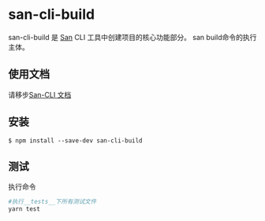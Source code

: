 # san-cli-build

san-cli-build 是 [San](https://github.com/baidu/san) CLI 工具中创建项目的核心功能部分。
san build命令的执行主体。

## 使用文档

请移步[San-CLI 文档](https://ecomfe.github.io/san-cli)

## 安装

```shell
$ npm install --save-dev san-cli-build
```

## 测试

执行命令

```bash
#执行__tests__下所有测试文件
yarn test
```
